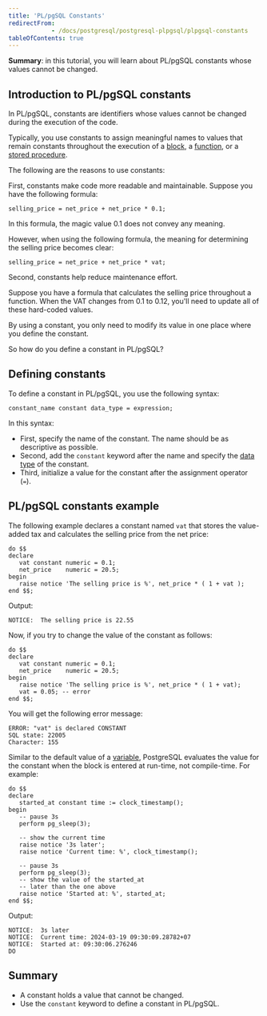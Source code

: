 ```yaml
---
title: 'PL/pgSQL Constants'
redirectFrom: 
            - /docs/postgresql/postgresql-plpgsql/plpgsql-constants
tableOfContents: true
---
```


**Summary**: in this tutorial, you will learn about PL/pgSQL constants whose values cannot be changed.

## Introduction to PL/pgSQL constants

In PL/pgSQL, constants are identifiers whose values cannot be changed during the execution of the code.

Typically, you use constants to assign meaningful names to values that remain constants throughout the execution of a [block](/docs/postgresql/postgresql-plpgsql/plpgsql-block-structure), a [function](/docs/postgresql/postgresql-functions), or a [stored procedure](/docs/postgresql/postgresql-plpgsql/postgresql-create-procedure).

The following are the reasons to use constants:

First, constants make code more readable and maintainable. Suppose you have the following formula:

```
selling_price = net_price + net_price * 0.1;
```

In this formula, the magic value 0.1 does not convey any meaning.

However, when using the following formula, the meaning for determining the selling price becomes clear:

```
selling_price = net_price + net_price * vat;
```

Second, constants help reduce maintenance effort.

Suppose you have a formula that calculates the selling price throughout a function. When the VAT changes from 0.1 to 0.12, you'll need to update all of these hard-coded values.

By using a constant, you only need to modify its value in one place where you define the constant.

So how do you define a constant in PL/pgSQL?

## Defining constants

To define a constant in PL/pgSQL, you use the following syntax:

```
constant_name constant data_type = expression;
```

In this syntax:

- First, specify the name of the constant. The name should be as descriptive as possible.
- Second, add the `constant` keyword after the name and specify the [data type](/docs/postgresql/postgresql-data-types) of the constant.
- Third, initialize a value for the constant after the assignment operator (`=`).

## PL/pgSQL constants example

The following example declares a constant named `vat` that stores the value-added tax and calculates the selling price from the net price:

```
do $$
declare
   vat constant numeric = 0.1;
   net_price    numeric = 20.5;
begin
   raise notice 'The selling price is %', net_price * ( 1 + vat );
end $$;
```

Output:

```
NOTICE:  The selling price is 22.55
```

Now, if you try to change the value of the constant as follows:

```
do $$
declare
   vat constant numeric = 0.1;
   net_price    numeric = 20.5;
begin
   raise notice 'The selling price is %', net_price * ( 1 + vat);
   vat = 0.05; -- error
end $$;
```

You will get the following error message:

```
ERROR: "vat" is declared CONSTANT
SQL state: 22005
Character: 155
```

Similar to the default value of a [variable](/docs/postgresql/postgresql-plpgsql/plpgsql-variables), PostgreSQL evaluates the value for the constant when the block is entered at run-time, not compile-time. For example:

```
do $$
declare
   started_at constant time := clock_timestamp();
begin
   -- pause 3s
   perform pg_sleep(3);

   -- show the current time
   raise notice '3s later';
   raise notice 'Current time: %', clock_timestamp();

   -- pause 3s
   perform pg_sleep(3);
   -- show the value of the started_at
   -- later than the one above
   raise notice 'Started at: %', started_at;
end $$;
```

Output:

```
NOTICE:  3s later
NOTICE:  Current time: 2024-03-19 09:30:09.28782+07
NOTICE:  Started at: 09:30:06.276246
DO
```

## Summary

- A constant holds a value that cannot be changed.
- Use the `constant` keyword to define a constant in PL/pgSQL.
